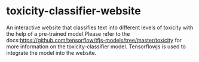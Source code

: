 # toxicity-classifier-website
An interactive website that classifies text into different levels of toxicity with the help of a pre-trained model.Please refer to the docs:https://github.com/tensorflow/tfjs-models/tree/master/toxicity for more information on the toxicity-classifier model. Tensorflowjs is used to integrate the model into the website.
